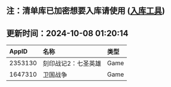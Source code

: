 ## 注：清单库已加密想要入库请使用 ([入库工具](https://github.com/BlankTMing/ManifestAutoUpdate/releases))

## 更新时间：2024-10-08 01:20:14
| AppID | 名称 | 类型  |
| :-------------------- | :----------------------------- | :----------- |
| 2353130 | 刻印战记2：七圣英雄| Game |
| 1647310 | 卫国战争| Game |
